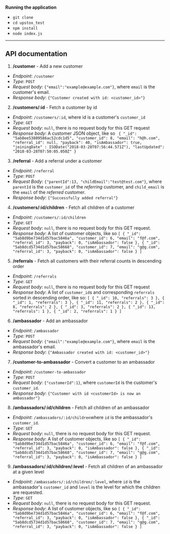 ﻿  
**Running the application**
- `git clone`
- `cd upstox_test`
- `npm install`
- `node index.js`

----------


**API documentation**
----------

 1. **/customer** - Add a new customer
- *Endpoint*: `/customer`
- *Type*: `POST`
- *Request body*: `{"email":"example@example.com"}`, where `email` is the customer's email.
- *Response body*: `{"Customer created with id: <customer_id>"}`

2) **/customers/:id** - Fetch a customer by id
- *Endpoint*: `/customers/:id`, where id is a customer's `customer_id`
- *Type*: `GET`
- *Request body*: `null`, there is no request body for this GET request
- *Response body*: A customer JSON object, like so
             ` {
                "_id": "5ab8ee53809586ac52cdc1d5",
                "customer_id": 8,
                "email": "h@h.com",
                "referral_id": null,
                "payback": 40,
                "isAmbassador": true,
                "joiningDate" : ISODate("2018-03-28T07:56:44.571Z"),
                "lastUpdated": "2018-03-28T07:50:05.050Z"
              }`

3) **/referral** - Add a referral under a customer
- *Endpoint*: `/referral`
- *Type*: `POST`
- *Request Body*: `{"parentId":13, "childEmail":"test@test.com"}`, where `parentId` is the `customer_id` of the *referring* customer, and `child_email` is the `email` of the *referred* customer.
- *Response body*: `{"Successfully added referral"}`

4) **/customers/:id/children** - Fetch all children of a customer
- *Endpoint*: `/customers/:id/children`
- *Type*: `GET`
- *Request body*: `null`, there is no request body for this GET request.
- *Response body*: A list of customer objects, like so `[
  {
    "_id": "5ab8d9be734d1d57bac5846a",
    "customer_id": 6,
    "email": "f@f.com",
    "referral_id": 3,
    "payback": 0,
    "isAmbassador": false
  },
  {
    "_id": "5ab8dcd5734d1d57bac58668",
    "customer_id": 7,
    "email": "g@g.com",
    "referral_id": 3,
    "payback": 0,
    "isAmbassador": false
  }
]`

5) **/referrals** - Fetch all customers with their referral counts in descending order
- *Endpoint*: `/referrals`
- *Type*: `GET`
- *Request body*: `null`, there is no request body for this GET request
- *Response body*: A list of `customer_id`s and corresponding `referrals` sorted in descending order, like so: `[
  {
    "_id": 10,
    "referrals": 3
  },
  {
    "_id": 1,
    "referrals": 3
  },
  {
    "_id": 11,
    "referrals": 2
  },
  {
    "_id": 8,
    "referrals": 2
  },
  {
    "_id": 3,
    "referrals": 2
  },
  {
    "_id": 13,
    "referrals": 1
  },
  {
    "_id": 2,
    "referrals": 1
  }
]`


6) **/ambassador** - Add an ambassador
- *Endpoint*: `/ambassador`
- *Type*: `POST`
- *Request body*: `{"email":"example@example.com"}`, where `email` is the ambassador's email.
- *Response body*: `{"Ambassador created with id: <customer_id>"}`

7)  **/customer-to-ambassador** - Convert a customer to an ambassador
- *Endpoint*: `/customer-to-ambassador`
- *Type*: `POST`
- *Request body*: `{"customerId":1}`, where `customerId` is the customer's `customer_id`.
- *Response body*: `{"Customer with id <customerId> is now an ambassador"}`

8) **/ambassadors/:id/children** - Fetch all children of an ambassador
- *Endpoint*: `/ambassadors/:id/children`where `id` is the ambassador's `customer_id`.
- *Type*: `GET`
- *Request body*: `null`, there is no request body for this GET request.
- *Response body*: A list of customer objects, like so `[
  {
    "_id": "5ab8d9be734d1d57bac5846a",
    "customer_id": 6,
    "email": "f@f.com",
    "referral_id": 3,
    "payback": 0,
    "isAmbassador": false
  },
  {
    "_id": "5ab8dcd5734d1d57bac58668",
    "customer_id": 7,
    "email": "g@g.com",
    "referral_id": 3,
    "payback": 0,
    "isAmbassador": false
  }
]`

9)  **/ambassadors/:id/children/:level** - Fetch all children of an ambassador at a given level
- *Endpoint*: `/ambassadors/:id/children/:level`, where `id` is the ambassador's `customer_id` and `level` is the level for which the children are requested.
- *Type*: `GET`
- *Request body*: `null`, there is no request body for this GET request.
- *Response body*: A list of customer objects, like so `[
  {
    "_id": "5ab8d9be734d1d57bac5846a",
    "customer_id": 6,
    "email": "f@f.com",
    "referral_id": 3,
    "payback": 0,
    "isAmbassador": false
  },
  {
    "_id": "5ab8dcd5734d1d57bac58668",
    "customer_id": 7,
    "email": "g@g.com",
    "referral_id": 3,
    "payback": 0,
    "isAmbassador": false
  }
]`
